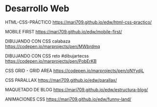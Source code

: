 # Desarrollo Web

HTML-CSS-PRÁCTICO https://mari709.github.io/edw/html-css-practico/

MOBILE FIRST https://mari709.github.io/edw/mobile-first/

DIBUJANDO CON CSS calabaza https://codepen.io/marprojects/pen/MWbrdmq

DIBUJANDO CON CSS reto #dibujartecss https://codepen.io/marprojects/pen/PobErKB

CSS GRID - GRID AREA https://codepen.io/marprojects/pen/oNYydjL

CSS PARALLAX https://mari709.github.io/edw/parallax/

MAQUETADO DE BLOG https://mari709.github.io/edw/estructura-blog/

ANIMACIONES CSS https://mari709.github.io/edw/funny-land/
